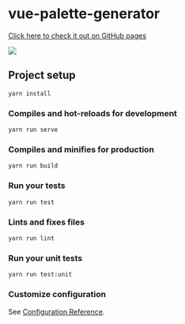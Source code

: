 # vue-palette-generator

[Click here to check it out on GitHub pages](https://seokky.github.io/vue-palette-generator/)

![](https://repository-images.githubusercontent.com/198500892/fef71b00-adaf-11e9-8379-e25d7d3e5b8c)

## Project setup
```
yarn install
```

### Compiles and hot-reloads for development
```
yarn run serve
```

### Compiles and minifies for production
```
yarn run build
```

### Run your tests
```
yarn run test
```

### Lints and fixes files
```
yarn run lint
```

### Run your unit tests
```
yarn run test:unit
```

### Customize configuration
See [Configuration Reference](https://cli.vuejs.org/config/).
